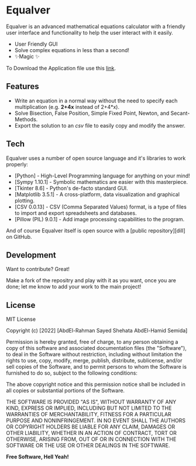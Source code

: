 # Equalver

Equalver is an advanced mathematical equations calculator with a friendly user interface 
and functionality to help the user interact with it easily.

- User Friendly GUI
- Solve complex equations in less than a second!
- ✨Magic ✨

To Download the Application file use this [link](https://drive.google.com/file/d/1DTTqz2lnBarjfwJPsjxdRrSlh4xBJG2Y/view?usp=sharing).

## Features

- Write an equation in a normal way without the need to specify each multiplication (e.g. **2+4x** instead of 2+4*x).
- Solve Bisection, False Position, Simple Fixed Point, Newton, and Secant-Methods. 
- Export the solution to an _csv_ file to easily copy and modify the answer.

## Tech

Equalver uses a number of open source language and it's libraries to work properly:

- [Python] - High-Level Programming language for anything on your mind!
- [Sympy 1.10.1] - Symbolic mathematics are easier with this masterpiece.
- [Tkinter 8.6] - Python's de-facto standard GUI.
- [Matplotlib 3.5.1] - A cross-platform, data visualization and graphical plotting.
- [CSV 0.0.13] - CSV (Comma Separated Values) format, is a type of files to import and export spreadsheets and databases.
- [Pillow (PIL) 9.0.1] - Add image processing capabilities to the program.

And of course Equalver itself is open source with a [public repository][dill] on GitHub.

## Development

Want to contribute? Great!

Make a fork of the repositry and play with it 
as you want, once you are done; let me know to add your work 
to the main project!

## License

MIT License

Copyright (c) [2022] [AbdEl-Rahman Sayed Shehata AbdEl-Hamid Semida]

Permission is hereby granted, free of charge, to any person obtaining a copy
of this software and associated documentation files (the "Software"), to deal
in the Software without restriction, including without limitation the rights
to use, copy, modify, merge, publish, distribute, sublicense, and/or sell
copies of the Software, and to permit persons to whom the Software is
furnished to do so, subject to the following conditions:

The above copyright notice and this permission notice shall be included in all
copies or substantial portions of the Software.

THE SOFTWARE IS PROVIDED "AS IS", WITHOUT WARRANTY OF ANY KIND, EXPRESS OR
IMPLIED, INCLUDING BUT NOT LIMITED TO THE WARRANTIES OF MERCHANTABILITY,
FITNESS FOR A PARTICULAR PURPOSE AND NONINFRINGEMENT. IN NO EVENT SHALL THE
AUTHORS OR COPYRIGHT HOLDERS BE LIABLE FOR ANY CLAIM, DAMAGES OR OTHER
LIABILITY, WHETHER IN AN ACTION OF CONTRACT, TORT OR OTHERWISE, ARISING FROM,
OUT OF OR IN CONNECTION WITH THE SOFTWARE OR THE USE OR OTHER DEALINGS IN THE
SOFTWARE.

**Free Software, Hell Yeah!**
